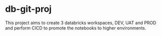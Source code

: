 # db-git-proj
This project aims to create 3 databricks workspaces, DEV, UAT and PROD and perform CICD to promote the notebooks to higher environments.
